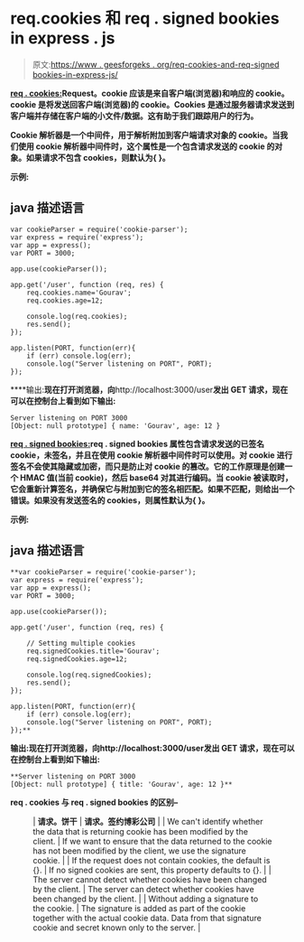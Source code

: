 # req.cookies 和 req . signed bookies in express . js

> 原文:[https://www . geesforgeks . org/req-cookies-and-req-signed bookies-in-express-js/](https://www.geeksforgeeks.org/req-cookies-and-req-signedcookies-in-express-js/)

[**req . cookies:**](https://www.geeksforgeeks.org/express-js-req-cookies-property/)**Request。cookie 应该是来自客户端(浏览器)和响应的 cookie。cookie 是将发送回客户端(浏览器)的 cookie。Cookies 是通过服务器请求发送到客户端并存储在客户端的小文件/数据。这有助于我们跟踪用户的行为。**

**Cookie 解析器是一个中间件，用于解析附加到客户端请求对象的 cookie。当我们使用 cookie 解析器中间件时，这个属性是一个包含请求发送的 cookie 的对象。如果请求不包含 cookies，则默认为{ }。**

****示例:****

## **java 描述语言**

```
var cookieParser = require('cookie-parser');
var express = require('express');
var app = express();
var PORT = 3000;

app.use(cookieParser());

app.get('/user', function (req, res) {
    req.cookies.name='Gourav';
    req.cookies.age=12;

    console.log(req.cookies);
    res.send();
});

app.listen(PORT, function(err){
    if (err) console.log(err);
    console.log("Server listening on PORT", PORT);
});
```

****输出:**现在打开浏览器，向**http://localhost:3000/user**发出 GET 请求，现在可以在控制台上看到如下输出:**

```
Server listening on PORT 3000
[Object: null prototype] { name: 'Gourav', age: 12 }
```

**[**req . signed bookies:**](https://www.geeksforgeeks.org/express-js-req-signedcookies-property/)**req . signed bookies 属性包含请求发送的已签名 cookie，未签名，并且在使用 cookie 解析器中间件时可以使用。对 cookie 进行签名不会使其隐藏或加密，而只是防止对 cookie 的篡改。它的工作原理是创建一个 HMAC 值(当前 cookie)，然后 base64 对其进行编码。当 cookie 被读取时，它会重新计算签名，并确保它与附加到它的签名相匹配。如果不匹配，则给出一个错误。如果没有发送签名的 cookies，则属性默认为{ }。****

******示例:******

## ****java 描述语言****

```
**var cookieParser = require('cookie-parser');
var express = require('express');
var app = express();
var PORT = 3000;

app.use(cookieParser());

app.get('/user', function (req, res) {

    // Setting multiple cookies
    req.signedCookies.title='Gourav';
    req.signedCookies.age=12;

    console.log(req.signedCookies);
    res.send();
});

app.listen(PORT, function(err){
    if (err) console.log(err);
    console.log("Server listening on PORT", PORT);
});**
```

******输出:**现在打开浏览器，向**http://localhost:3000/user**发出 GET 请求，现在可以在控制台上看到如下输出:****

```
**Server listening on PORT 3000
[Object: null prototype] { title: 'Gourav', age: 12 }**
```

******req . cookies 与 req . signed bookies 的区别–******

<figure class="table">

| **请求。饼干** | **请求。签约博彩公司** |
| We can't identify whether the data that is returning cookie has been modified by the client. | If we want to ensure that the data returned to the cookie has not been modified by the client, we use the signature cookie. |
| If the request does not contain cookies, the default is {}. | If no signed cookies are sent, this property defaults to {}. |
| The server cannot detect whether cookies have been changed by the client. | The server can detect whether cookies have been changed by the client. |
| Without adding a signature to the cookie. | The signature is added as part of the cookie together with the actual cookie data. Data from that signature cookie and secret known only to the server. |

</figure>